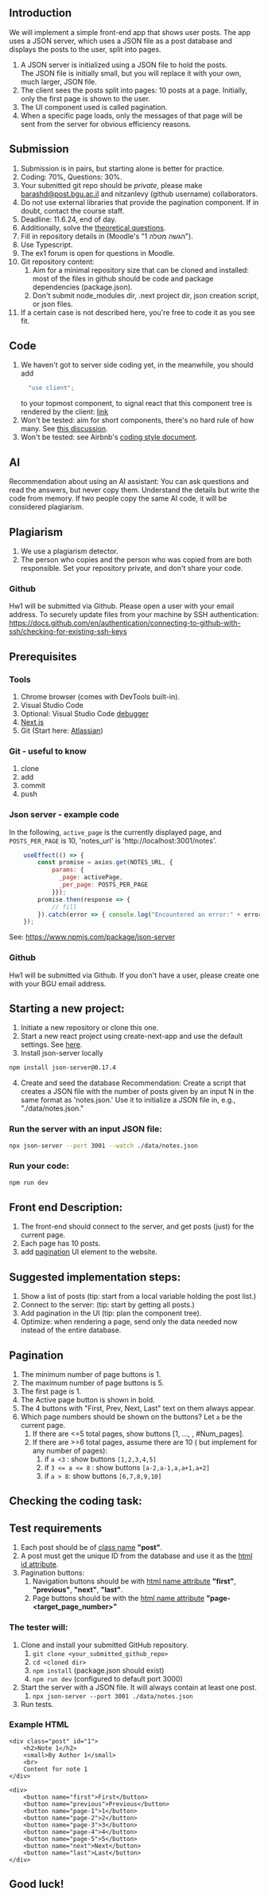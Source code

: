 ## Introduction
We will implement a simple front-end app that shows user posts. The app uses a JSON server, which uses a JSON file as a post database and displays the posts to the user, split into pages.

1. A JSON server is initialized using a JSON file to hold the posts. The JSON file is initially small, but you will replace it with your own, much larger, JSON file.
2. The client sees the posts split into pages: 10 posts at a page. Initially, only the first page is shown to the user.
3. The UI component used is called pagination. 
4. When a specific page loads, only the messages of that page will be sent from the server for obvious efficiency reasons.

## Submission
1. Submission is in pairs, but starting alone is better for practice.
2. Coding: 70%, Questions: 30%.
3. Your submitted git repo should be *private*, please make barashd@post.bgu.ac.il and nitzanlevy (github username) collaborators.
4. Do not use external libraries that provide the pagination component. If in doubt, contact the course staff.
5. Deadline: 11.6.24, end of day.
6. Additionally, solve the [theoretical questions](https://forms.gle/zGDQF3DcPaA6iqCw6).
7. Fill in repository details in (Moodle's "הגשה מטלה 1").
8. Use Typescript.
9. The ex1 forum is open for questions in Moodle.
10. Git repository content:
    1. Aim for a minimal repository size that can be cloned and installed:  most of the files in github should be code and package dependencies (package.json).
    2. Don't submit node_modules dir, .next project dir, json creation script, or json files.
11. If a certain case is not described here, you're free to code it as you see fit.

## Code
1. We haven't got to server side coding yet, in the meanwhile, you should add
    ```js
      "use client";
    ```
    to your topmost component, to signal react that this component tree is rendered by the client: [link](https://react.dev/reference/rsc/use-client) 
2. Won't be tested: aim for short components, there's no hard rule of how many. See [this discussion](https://stackoverflow.com/questions/75380858/how-to-deal-with-a-huge-number-of-components-in-a-page-in-react#:~:text=After%20a%20few%20years%20working,ll%20be%20hard%20to%20read.).
3. Won't be tested: see Airbnb's [coding style document](https://airbnb.io/javascript/react/).

## AI
Recommendation about using an AI assistant: You can ask questions and read the answers, but never copy them. Understand the details but write the code from memory. If two people copy the same AI code, it will be considered plagiarism.

## Plagiarism
1. We use a plagiarism detector.
2. The person who copies and the person who was copied from are both responsible. Set your repository private, and don't share your code.


### Github 
Hw1 will be submitted via Github. Please open a user with your email address.
To securely update files from your machine by SSH authentication:
https://docs.github.com/en/authentication/connecting-to-github-with-ssh/checking-for-existing-ssh-keys 


## Prerequisites
### Tools
1. Chrome browser (comes with DevTools built-in).
2. Visual Studio Code
3. Optional: Visual Studio Code [debugger](https://code.visualstudio.com/docs/)
3. [Next.js](https://nextjs.org/docs/getting-started/installation)
4. Git (Start here: [Atlassian](https://www.atlassian.com/git/tutorials/))

### Git - useful to know
1. clone
2. add
3. commit
4. push

### Json server - example code
In the following, `active_page` is the currently displayed page, and `POSTS_PER_PAGE` is 10, 'notes_url' is 'http://localhost:3001/notes'.
```js
    useEffect(() => {
        const promise = axios.get(NOTES_URL, {
            params: {
              _page: activePage,
              _per_page: POSTS_PER_PAGE
            }});
        promise.then(response => { 
            // fill
        }).catch(error => { console.log("Encountered an error:" + error)});
    });
```

See:
https://www.npmjs.com/package/json-server

### Github 
Hw1 will be submitted via Github. If you don't have a user, please create one with your BGU email address.

## Starting a new project:
1. Initiate a new repository or clone this one.
2. Start a new react project using create-next-app and use the default settings.
See [here](https://nextjs.org/docs/app/api-reference/create-next-app).
3. Install json-server locally
```bash
npm install json-server@0.17.4
```
4. Create and seed the database
Recommendation: Create a script that creates a JSON file with the number of posts given by an input N in the same format as 'notes.json.'
Use it to initialize a JSON file in, e.g., "./data/notes.json."

### Run the server with an input JSON file:
```bash
npx json-server --port 3001 --watch ./data/notes.json
```

### Run your code:
```bash
npm run dev
```
## Front end Description:
1. The front-end should connect to the server, and get posts (just) for the current page.
2. Each page has 10 posts.
3. add [pagination](https://www.w3schools.com/css/css3_pagination.asp) UI element to the website. 

## Suggested implementation steps:
1. Show a list of posts (tip: start from a local variable holding the post list.)
2. Connect to the server: (tip: start by getting all posts.)
3. Add pagination in the UI (tip: plan the component tree). 
4. Optimize: when rendering a page, send only the data needed now instead of the entire database.

## Pagination
1. The minimum number of page buttons is 1.
2. The maximum number of page buttons is 5.
3. The first page is 1.
4. The Active page button is shown in bold.
5. The 4 buttons with "First, Prev, Next, Last" text on them always appear.
6. Which page numbers should be shown on the buttons? Let `a` be the current page. 
    1. If there are <=5 total pages, show buttons [1, ..., , #Num_pages].
    2. If there are >=6 total pages, assume there are 10 ( but implement for any number of pages):
        1. if `a <3` : show buttons `[1,2,3,4,5]`
        2. if `3 <= a <= 8` : show buttons `[a-2,a-1,a,a+1,a+2]`
        3. if `a > 8`: show buttons `[6,7,8,9,10]`
    


## Checking the coding task:

## Test requirements
1. Each post should be of [class name](https://www.w3schools.com/html/html_classes.asp) **"post"**.
2. A post must get the unique ID from the database and use it as the [html id attribute](https://www.w3schools.com/html/html_id.asp).
3. Pagination buttons:
    1. Navigation buttons should be with [html name attribute](https://www.w3schools.com/tags/att_name.asp) **"first"**, **"previous"**, **"next"**, **"last"**.
    2. Page buttons should be with the [html name attribute](https://www.w3schools.com/tags/att_name.asp) **"page-<target_page_number>"**

### The tester will:
1. Clone and install your submitted GitHub repository.
    1. `git clone <your_submitted_github_repo>`
    2.  `cd <cloned dir>`
    3. `npm install` (package.json should exist)
    4. `npm run dev` (configured to default port 3000)
3. Start the server with a JSON file. It will always contain at least one post.
    1. `npx json-server --port 3001 ./data/notes.json`
4. Run tests.

### Example HTML
```
<div class="post" id="1">
    <h2>Note 1</h2>
    <small>By Author 1</small>
    <br>
    Content for note 1
</div>
```

```
<div>
    <button name="first">First</button>
    <button name="previous">Previous</button>
    <button name="page-1">1</button>
    <button name="page-2">2</button>
    <button name="page-3">3</button>
    <button name="page-4">4</button>
    <button name="page-5">5</button>
    <button name="next">Next</button>
    <button name="last">Last</button>
</div>
```



## Good luck!

